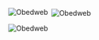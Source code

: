 
<p><img align="left" src="https://github-readme-stats.vercel.app/api/top-langs?username=Obedweb&show_icons=true&locale=en&layout=compact" alt="Obedweb" /></p>

<p>&nbsp;<img align="center" src="https://github-readme-stats.vercel.app/api?username=Obedweb&show_icons=true&locale=en" alt="Obedweb" /></p>

<p><img align="center" src="https://github-readme-streak-stats.herokuapp.com/?user=Obedweb&" alt="Obedweb" /></p>
